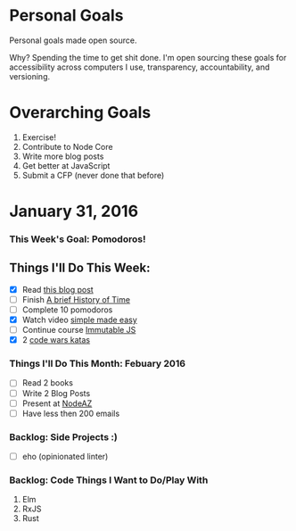 Personal Goals
==============

Personal goals made open source.

Why? Spending the time to get shit done. I'm open sourcing these goals for accessibility across computers I use, transparency, accountability, and versioning.

# Overarching Goals
1. Exercise!
2. Contribute to Node Core
3. Write more blog posts
4. Get better at JavaScript
5. Submit a CFP (never done that before)

# January 31, 2016

### This Week's Goal: Pomodoros!

## Things I'll Do This Week:
- [x] Read [this blog post](http://una.github.io/personal-goals-guide/)
- [ ] Finish [A brief History of Time](http://www.goodreads.com/book/show/3869.A_Brief_History_of_Time)
- [ ] Complete 10 pomodoros
- [x] Watch video [simple made easy](http://www.infoq.com/presentations/Simple-Made-Easy)
- [ ] Continue course [Immutable JS](https://egghead.io/series/learn-how-to-use-immutable-js)
- [x] 2 [code wars katas](http://www.codewars.com)

### Things I'll Do This Month: Febuary 2016
- [ ] Read 2 books
- [ ] Write 2 Blog Posts
- [ ] Present at [NodeAZ](http://www.meetup.com/NodeAZ/)
- [ ] Have less then 200 emails

### Backlog: Side Projects :)
- [ ] eho (opinionated linter)

### Backlog: Code Things I Want to Do/Play With
1. Elm
2. RxJS
3. Rust
